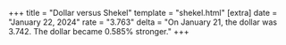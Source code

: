 +++
title = "Dollar versus Shekel"
template = "shekel.html"
[extra]
date = "January 22, 2024"
rate = "3.763"
delta = "On January 21, the dollar was 3.742. The dollar became 0.585% stronger."
+++

